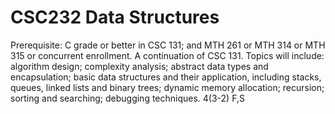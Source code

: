 # CSC232 Data Structures

Prerequisite: C grade or better in CSC 131; and MTH 261 or MTH 314 or MTH 315 or concurrent enrollment. A continuation of CSC 131. Topics will include: algorithm design; complexity analysis; abstract data types and encapsulation; basic data structures and their application, including stacks, queues, linked lists and binary trees; dynamic memory allocation; recursion; sorting and searching; debugging techniques. 4(3-2) F,S